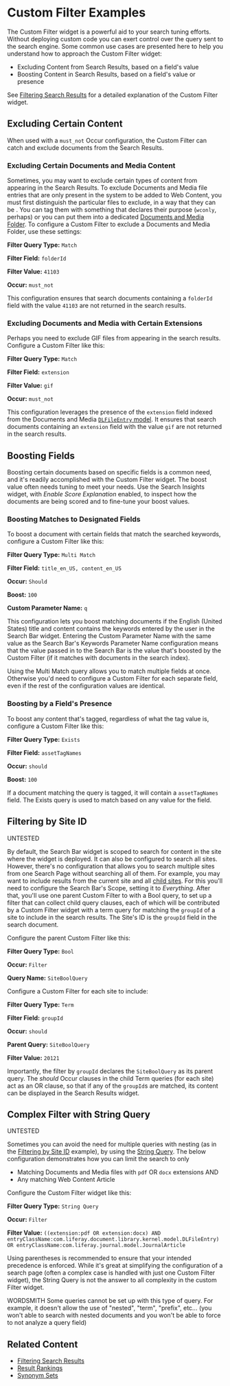 # Custom Filter Examples

The Custom Filter widget is a powerful aid to your search tuning efforts. Without deploying custom code you can exert control over the query sent to the search engine. Some common use cases are presented here to help you understand how to approach the Custom Filter widget:

- Excluding Content from Search Results, based on a field's value
- Boosting Content in Search Results, based on a field's value or presence

See [Filtering Search Results](./filtering-search-results.md) for a detailed explanation of the Custom Filter widget.

## Excluding Certain Content

When used with a `must_not` Occur configuration, the Custom Filter can catch and exclude documents from the Search Results.

### Excluding Certain Documents and Media Content

Sometimes, you may want to exclude certain types of content from appearing in the Search Results. To exclude Documents and Media file entries that are only present in the system to be added to Web Content, you must first distinguish the particular files to exclude, in a way that they can be . You can tag them with something that declares their purpose (`wconly`, perhaps) or you can put them into a dedicated [Documents and Media Folder](./../../../content-authoring-and-management/documents-and-media/uploading-and-managing/creating-folders.md ). To configure a Custom Filter to exclude a Documents and Media Folder, use these settings:

**Filter Query Type:** `Match`

**Filter Field:** `folderId`

**Filter Value:** `41103`

**Occur:** `must_not`

This configuration ensures that search documents containing a `folderId` field with the value `41103` are not returned in the search results.

### Excluding Documents and Media with Certain Extensions

Perhaps you need to exclude GIF files from appearing in the search results. Configure a Custom Filter like this:

**Filter Query Type:** `Match`

**Filter Field:** `extension`

**Filter Value:** `gif`

**Occur:** `must_not`

This configuration leverages the presence of the `extension` field indexed from the Documents and Media [`DLFileEntry` model](https://github.com/liferay/liferay-portal/blob/[$LIFERAY_LEARN_PORTAL_GIT_TAG$]/modules/apps/document-library/document-library-service/src/main/java/com/liferay/document/library/internal/search/spi/model/index/contributor/DLFileEntryModelDocumentContributor.java#L158). It ensures that search documents containing an `extension` field with the value `gif` are not returned in the search results.

## Boosting Fields

Boosting certain documents based on specific fields is a common need, and it's readily accomplished with the Custom Filter widget. The boost value often needs tuning to meet your needs. Use the Search Insights widget, with _Enable Score Explanation_ enabled, to inspect how the documents are being scored and to fine-tune your boost values.

### Boosting Matches to Designated Fields

To boost a document with certain fields that match the searched keywords, configure a Custom Filter like this:

**Filter Query Type:** `Multi Match`

**Filter Field:** `title_en_US, content_en_US`

**Occur:** `Should`

**Boost:** `100`

**Custom Parameter Name:** `q`

This configuration lets you boost matching documents if the English (United States) title and content contains the keywords entered by the user in the Search Bar widget. Entering the Custom Parameter Name with the same value as the Search Bar's Keywords Parameter Name configuration means that the value passed in to the Search Bar is the value that's boosted by the Custom Filter (if it matches with documents in the search index).

Using the Multi Match query allows you to match multiple fields at once. Otherwise you'd need to configure a Custom Filter for each separate field, even if the rest of the configuration values are identical.

### Boosting by a Field's Presence

To boost any content that's tagged, regardless of what the tag value is, configure a Custom Filter like this:

**Filter Query Type:** `Exists`

**Filter Field:** `assetTagNames`

**Occur:** `should`

**Boost:** `100`

If a document matching the query is tagged, it will contain a `assetTagNames` field. The Exists query is used to match based on any value for the field. 

## Filtering by Site ID

UNTESTED

By default, the Search Bar widget is scoped to search for content in the site where the widget is deployed. It can also be configured to search all sites. However, there's no configuration that allows you to search multiple sites from one Search Page without searching all of them. For example, you may want to include results from the current site and all [child sites](../../../site-building/building-sites/site-hierarchies.md). For this you'll need to configure the Search Bar's Scope, setting it to _Everything_. After that, you'll use one parent Custom Filter to with a Bool query, to set up a filter that can collect child query clauses, each of which will be contributed by a Custom Filter widget with a term query for matching the `groupId` of a site to include in the search results. The Site's ID is the `groupId` field in the search document.

Configure the parent Custom Filter like this:

**Filter Query Type:** `Bool`

**Occur:** `Filter`

**Query Name:** `SiteBoolQuery`

Configure a Custom Filter for each site to include:

**Filter Query Type:** `Term`

**Filter Field:** `groupId`

**Occur:** `should`

**Parent Query:** `SiteBoolQuery`

**Filter Value:** `20121`

Importantly, the filter by `groupId` declares the `SiteBoolQuery` as its parent query. The _should_ Occur clauses in the child Term queries (for each site) act as an OR clause, so that if any of the `groupId`s are matched, its content can be displayed in the Search Results widget.

## Complex Filter with String Query

UNTESTED

Sometimes you can avoid the need for multiple queries with nesting (as in the [Filtering by Site ID](#filtering-by-site-id) example), by using the [String Query](https://www.elastic.co/guide/en/elasticsearch/reference/7.x/query-dsl-query-string-query.html). The below configuration demonstrates how you can limit the search to only 

* Matching Documents and Media files with `pdf` OR `docx` extensions AND
* Any matching Web Content Article

Configure the Custom Filter widget like this:

**Filter Query Type:** `String Query`

**Occur:** `Filter`

**Filter Value:** `((extension:pdf OR extension:docx) AND entryClassName:com.liferay.document.library.kernel.model.DLFileEntry) OR entryClassName:com.liferay.journal.model.JournalArticle`

Using parentheses is recommended to ensure that your intended precedence is enforced. While it's great at simplifying the configuration of a search page (often a complex case is handled with just one Custom Filter widget), the String Query is not the answer to all complexity in the custom Filter widget.

WORDSMITH
Some queries cannot be set up with this type of query. For example, it doesn't allow the use of "nested", "term", "prefix", etc... (you won't able to search with nested documents and you won't be able to force to not analyze a query field)

## Related Content

- [Filtering Search Results](./filtering-search-results.md)
- [Result Rankings](../../search-administration-and-tuning/result-rankings.md)
- [Synonym Sets](../../search-administration-and-tuning/synonym-sets.md)
